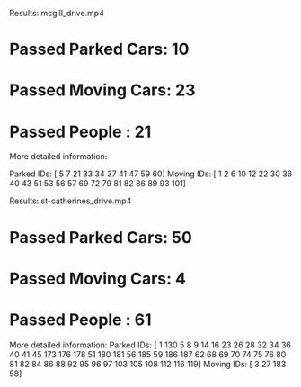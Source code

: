 Results:  mcgill_drive.mp4
# Passed Parked Cars:  10
# Passed Moving Cars:  23
# Passed People     :  21

More detailed information:

Parked IDs:  [          5           7          21          33          34          37          41          47          59          60]
Moving IDs:  [          1           2           6          10          12          22          30          36          40          43          51          53          56          57          69          72          79          81          82          86          89          93         101]

Results:  st-catherines_drive.mp4

# Passed Parked Cars:  50
# Passed Moving Cars:  4
# Passed People     :  61

More detailed information:
Parked IDs:  [          1         130           5           8           9          14          16          23          26          28          32          34          36          40          41          45         173         176         178          51         180         181          56         185          59         186
         187          62          68          69          70          74          75          76          80          81          82          84          86          88          92          95          96          97         103         105         108         112         116         119]
Moving IDs:  [          3          27         183          58]